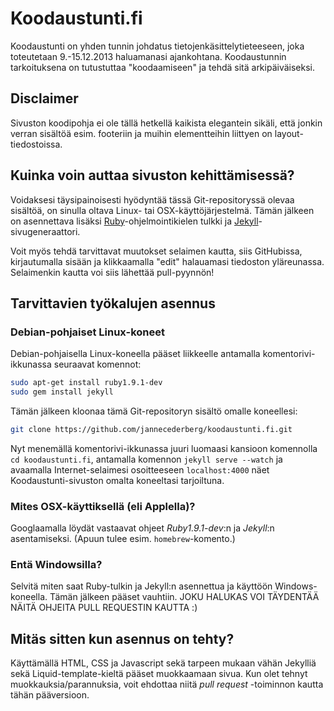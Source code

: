 # Koodaustunti.fi

Koodaustunti on yhden tunnin johdatus tietojenkäsittelytieteeseen, joka toteutetaan 9.-15.12.2013 haluamanasi ajankohtana. Koodaustunnin tarkoituksena on tutustuttaa "koodaamiseen" ja tehdä sitä arkipäiväiseksi.

## Disclaimer

Sivuston koodipohja ei ole tällä hetkellä kaikista elegantein sikäli, että jonkin verran sisältöä esim. footeriin ja muihin elementteihin liittyen on layout-tiedostoissa.

## Kuinka voin auttaa sivuston kehittämisessä?

Voidaksesi täysipainoisesti hyödyntää tässä Git-repositoryssä olevaa sisältöä, on sinulla oltava Linux- tai OSX-käyttöjärjestelmä. Tämän jälkeen on asennettava lisäksi [Ruby](http://www.ruby-lang.org)-ohjelmointikielen tulkki ja [Jekyll](http://jekyllrb.com)-sivugeneraattori.

Voit myös tehdä tarvittavat muutokset selaimen kautta, siis GitHubissa, kirjautumalla sisään ja klikkaamalla "edit" halauamasi tiedoston yläreunassa. Selaimenkin kautta voi siis lähettää pull-pyynnön!

## Tarvittavien työkalujen asennus

### Debian-pohjaiset Linux-koneet

Debian-pohjaisella Linux-koneella pääset liikkeelle antamalla komentorivi-ikkunassa seuraavat komennot:

``` bash
sudo apt-get install ruby1.9.1-dev
sudo gem install jekyll
```

Tämän jälkeen kloonaa tämä Git-repositoryn sisältö omalle koneellesi:

``` bash
git clone https://github.com/jannecederberg/koodaustunti.fi.git
```

Nyt menemällä komentorivi-ikkunassa juuri luomaasi kansioon komennolla `cd koodaustunti.fi`, antamalla komennon `jekyll serve --watch` ja avaamalla Internet-selaimesi osoitteeseen `localhost:4000` näet Koodaustunti-sivuston omalta koneeltasi tarjoiltuna.

### Mites OSX-käyttiksellä (eli Applella)?

Googlaamalla löydät vastaavat ohjeet _Ruby1.9.1-dev_:n ja _Jekyll_:n asentamiseksi. (Apuun tulee esim. `homebrew`-komento.)

### Entä Windowsilla?

Selvitä miten saat Ruby-tulkin ja Jekyll:n asennettua ja käyttöön Windows-koneella. Tämän jälkeen pääset vauhtiin. JOKU HALUKAS VOI TÄYDENTÄÄ NÄITÄ OHJEITA PULL REQUESTIN KAUTTA :)

## Mitäs sitten kun asennus on tehty?

Käyttämällä HTML, CSS ja Javascript sekä tarpeen mukaan vähän Jekylliä sekä Liquid-template-kieltä pääset muokkaamaan sivua. Kun olet tehnyt muokkauksia/parannuksia, voit ehdottaa niitä _pull request_ -toiminnon kautta tähän pääversioon.
